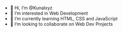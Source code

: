 - 👋 Hi, I’m @Kunalxyz
- 👀 I’m interested in Web Development
- 🌱 I’m currently learning HTML, CSS and JavaScript
- 💞️ I’m looking to collaborate on Web Dev Projects

<!---
Kunalxyz/Kunalxyz is a ✨ special ✨ repository because its `README.md` (this file) appears on your GitHub profile.
You can click the Preview link to take a look at your changes.
--->
